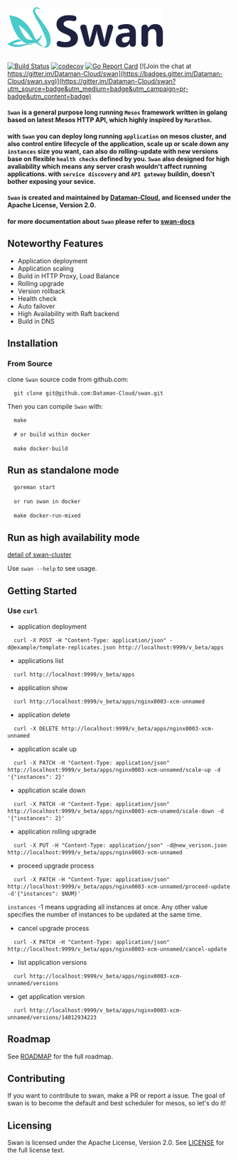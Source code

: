 
<img src="docs/assets/img/swan.png" width="350">

##

[![Build Status](https://travis-ci.org/Dataman-Cloud/swan.svg?branch=master)](https://travis-ci.org/Dataman-Cloud/swan)
[![codecov](https://codecov.io/gh/Dataman-Cloud/swan/branch/master/graph/badge.svg)](https://codecov.io/gh/Dataman-Cloud/swan)
[![Go Report Card](https://goreportcard.com/badge/github.com/Dataman-Cloud/swan)](https://goreportcard.com/report/github.com/Dataman-Cloud/swan)
[![Join the chat at https://gitter.im/Dataman-Cloud/swan](https://badges.gitter.im/Dataman-Cloud/swan.svg)](https://gitter.im/Dataman-Cloud/swan?utm_source=badge&utm_medium=badge&utm_campaign=pr-badge&utm_content=badge)

#### `Swan` is a general purpose long running `Mesos` framework written in golang based on latest Mesos HTTP API, which highly inspired by `Marathon`.

#### with `Swan` you can deploy long running `application` on mesos cluster, and also control entire lifecycle of the application, scale up or scale down any `instances` size you want, can also do rolling-update with new versions base on flexible `health checks` defined by you. `Swan` also designed for high avaliability which means any server crash wouldn't affect running applications. with `service discovery` and `API gateway` buildin, doesn't bother exposing your sevice.

#### `Swan` is created and maintained by [Dataman-Cloud](https://github.com/Dataman-Cloud), and licensed under the Apache License, Version 2.0.

#### for more documentation about `Swan` please refer to [swan-docs](https://github.com/Dataman-Cloud/swan/docs/)


## Noteworthy Features

+ Application deployment
+ Application scaling
+ Build in HTTP Proxy, Load Balance
+ Rolling upgrade
+ Version rollback
+ Health check
+ Auto failover
+ High Availability with Raft backend
+ Build in DNS

## Installation

### From Source

clone `Swan` source code from github.com:

```
  git clone git@github.com:Dataman-Cloud/swan.git
```


Then you can compile `Swan` with:

```
  make
  
  # or build within docker
  
  make docker-build
```


## Run as standalone mode

```
  goreman start
  
  or run swan in docker
  
  make docker-run-mixed
```

## Run as high availability mode
  
  [detail of swan-cluster](./docs/swan-cluster.md)


Use `swan --help` to see usage.

## Getting Started
### Use `curl`

+ application deployment
```
  curl -X POST -H "Content-Type: application/json" -d@example/template-replicates.json http://localhost:9999/v_beta/apps
```

+ applications list
```
  curl http://localhost:9999/v_beta/apps
```

+ application show
```
  curl http://localhost:9999/v_beta/apps/nginx0003-xcm-unnamed
```

+ application delete
```
  curl -X DELETE http://localhost:9999/v_beta/apps/nginx0003-xcm-unnamed
```

+ application scale up
```
  curl -X PATCH -H "Content-Type: application/json" http://localhost:9999/v_beta/apps/nginx0003-xcm-unnamed/scale-up -d '{"instances": 2}'
```

+ application scale down
```
  curl -X PATCH -H "Content-Type: application/json" http://localhost:9999/v_beta/apps/nginx0003-xcm-unamed/scale-down -d '{"instances": 2}'
```

+ application rolling upgrade
```
  curl -X PUT -H "Content-Type: application/json" -d@new_verison.json http://localhost:9999/v_beta/apps/nginx0003-xcm-unnamed
```

+ proceed upgrade process
```
  curl -X PATCH -H "Content-Type: application/json" http://localhost:9999/v_beta/apps/nginx0003-xcm-unnamed/proceed-update -d'{"instances": $NUM}'
```

`instances` -1 means upgrading all instances at once. Any other value specifies the number of instances to be updated at the same time.

+ cancel upgrade process
```
  curl -X PATCH -H "Content-Type: application/json" http://localhost:9999/v_beta/apps/nginx0003-xcm-unnamed/cancel-update
```

+ list application versions
```
  curl http://localhost:9999/v_beta/apps/nginx0003-xcm-unnamed/versions
```

+ get application version
```
  curl http://localhost:9999/v_beta/apps/nginx0003-xcm-unnamed/versions/14012934223
```


## Roadmap
See [ROADMAP](https://github.com/Dataman-Cloud/swan/blob/master/ROADMAP.md) for the full roadmap.

## Contributing
If you want to contribute to swan, make a PR or report a issue.
The goal of swan is to become the default and best scheduler for mesos, so let's do it!

## Licensing
Swan is licensed under the Apache License, Version 2.0. See
[LICENSE](https://github.com/Dataman-Cloud/swan/blob/master/LICENSE) for the full
license text.
